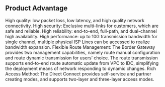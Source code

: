 ## Product Advantage

High quality: low packet loss, low latency, and high quality network connectivity.
High security: Exclusive multi-links for customers, which are safe and reliable.
High reliability: end-to-end, full-path, and dual-channel high availability.
High performance: up to 10G transmission bandwidth for single channel, multiple physical ISP Lines can be accessed to realize bandwidth expansion.
Flexible Route Management: The Border Gateway provides two management capabilities, namely route manual configuration and route dynamic transmission for users’ choice. The route transmission supports end-to-end route automatic update from VPC to IDC, simplifying the deployment means of network responding to dynamic changes.
Rich Access Method: The Direct Connect provides self-service and partner creating modes, and supports two-layer and three-layer access modes.
